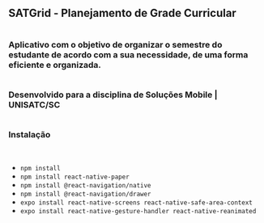 ## SATGrid - Planejamento de Grade Curricular

#

### Aplicativo com o objetivo de organizar o semestre do estudante de acordo com a sua necessidade, de uma forma eficiente e organizada.

#

### Desenvolvido para a disciplina de Soluções Mobile | UNISATC/SC

#

### Instalação

<br>

* `npm install`
* `npm install react-native-paper`
* `npm install @react-navigation/native`
* `npm install @react-navigation/drawer`
* `expo install react-native-screens react-native-safe-area-context`
* `expo install react-native-gesture-handler react-native-reanimated`